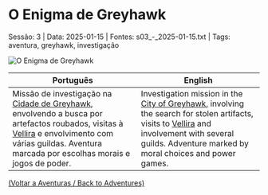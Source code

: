 ﻿
# O Enigma de Greyhawk

Sessão: 3 | Data: 2025-01-15 | Fontes: s03_-_2025-01-15.txt | Tags: aventura, greyhawk, investigação

![O Enigma de Greyhawk](assets/location/location_blank.png)

| Português | English |
|-----------|---------|
| Missão de investigação na [Cidade de Greyhawk](cidade_de_greyhawk.md), envolvendo a busca por artefactos roubados, visitas à [Vellira](vellira.md) e envolvimento com várias guildas. Aventura marcada por escolhas morais e jogos de poder. | Investigation mission in the [City of Greyhawk](cidade_de_greyhawk.md), involving the search for stolen artifacts, visits to [Vellira](vellira.md) and involvement with several guilds. Adventure marked by moral choices and power games. |

[(Voltar a Aventuras / Back to Adventures)](dm/summary/aventuras.md)  

